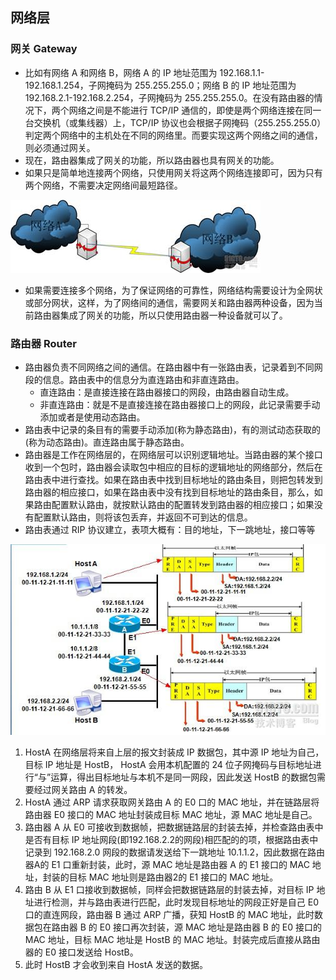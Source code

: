 ## 网络层
### 网关 Gateway
- 比如有网络 A 和网络 B，网络 A 的 IP 地址范围为 192.168.1.1-192.168.1.254，子网掩码为 255.255.255.0；网络 B 的 IP 地址范围为 192.168.2.1-192.168.2.254，子网掩码为 255.255.255.0。在没有路由器的情况下，两个网络之间是不能进行 TCP/IP 通信的，即使是两个网络连接在同一台交换机（或集线器）上，TCP/IP 协议也会根据子网掩码（255.255.255.0）判定两个网络中的主机处在不同的网络里。而要实现这两个网络之间的通信，则必须通过网关。
- 现在，路由器集成了网关的功能，所以路由器也具有网关的功能。
- 如果只是简单地连接两个网络，只使用网关将这两个网络连接即可，因为只有两个网络，不需要决定网络间最短路径。

![](Pics/2021-08-10-14-04-15.png)
- 如果需要连接多个网络，为了保证网络的可靠性，网络结构需要设计为全网状或部分网状，这样，为了网络间的通信，需要网关和路由器两种设备，因为当前路由器集成了网关的功能，所以只使用路由器一种设备就可以了。

### 路由器 Router
- 路由器负责不同网络之间的通信。在路由器中有一张路由表，记录着到不同网段的信息。路由表中的信息分为直连路由和非直连路由。
  - 直连路由：是直接连接在路由器接口的网段，由路由器自动生成。
  - 非直连路由：就是不是直接连接在路由器接口上的网段，此记录需要手动添加或者是使用动态路由。
- 路由表中记录的条目有的需要手动添加(称为静态路由)，有的测试动态获取的(称为动态路由)。直连路由属于静态路由。
- 路由器是工作在网络层的，在网络层可以识别逻辑地址。当路由器的某个接口收到一个包时，路由器会读取包中相应的目标的逻辑地址的网络部分，然后在路由表中进行查找。如果在路由表中找到目标地址的路由条目，则把包转发到路由器的相应接口，如果在路由表中没有找到目标地址的路由条目，那么，如果路由配置默认路由，就按默认路由的配置转发到路由器的相应接口；如果没有配置默认路由，则将该包丢弃，并返回不可到达的信息。
- 路由表通过 RIP 协议建立，表项大概有：目的地址，下一跳地址，接口等等

![](Pics/2021-08-10-09-28-06.png)

1. HostA 在网络层将来自上层的报文封装成 IP 数据包，其中源 IP 地址为自己，目标 IP 地址是 HostB， HostA 会用本机配置的 24 位子网掩码与目标地址进行“与”运算，得出目标地址与本机不是同一网段，因此发送 HostB 的数据包需要经过网关路由 A 的转发。
2. HostA 通过 ARP 请求获取网关路由 A 的 E0 口的 MAC 地址，并在链路层将路由器 E0 接口的 MAC 地址封装成目标 MAC 地址，源 MAC 地址是自己。
3. 路由器 A 从 E0 可接收到数据帧，把数据链路层的封装去掉，并检查路由表中是否有目标 IP 地址网段(即192.168.2.2的网段)相匹配的的项，根据路由表中记录到 192.168.2.0 网段的数据请发送给下一跳地址 10.1.1.2，因此数据在路由器A的 E1 口重新封装，此时，源 MAC 地址是路由器 A 的 E1 接口的 MAC 地址，封装的目标 MAC 地址则是路由器2的 E1 接口的 MAC 地址。
4. 路由 B 从 E1 口接收到数据帧，同样会把数据链路层的封装去掉，对目标 IP 地址进行检测，并与路由表进行匹配，此时发现目标地址的网段正好是自己 E0 口的直连网段，路由器 B 通过 ARP 广播，获知 HostB 的 MAC 地址，此时数据包在路由器 B 的 E0 接口再次封装，源 MAC 地址是路由器 B 的 E0 接口的 MAC 地址，目标 MAC 地址是 HostB 的 MAC 地址。封装完成后直接从路由器的 E0 接口发送给 HostB。
5. 此时 HostB 才会收到来自 HostA 发送的数据。